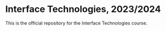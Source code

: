 # Interface Technologies, 2023/2024

This is the official repository for the Interface Technologies course. 
